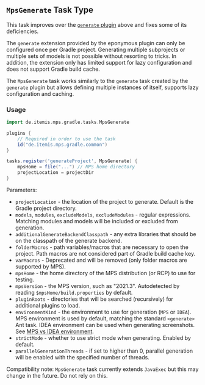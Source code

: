 ## `MpsGenerate` Task Type

This task improves over the [`generate` plugin](../plugins/generate.md) above and fixes some of its deficiencies.

The `generate` extension provided by the eponymous plugin can only be configured once per Gradle project. Generating
multiple subprojects or multiple sets of models is not possible without resorting to tricks. In addition, the extension
only has limited support for lazy configuration and does not support Gradle build cache.

The `MpsGenerate` task works similarly to the `generate` task created by the `generate` plugin but allows defining
multiple instances of itself, supports lazy configuration and caching.

### Usage

```groovy
import de.itemis.mps.gradle.tasks.MpsGenerate

plugins {
    // Required in order to use the task
    id("de.itemis.mps.gradle.common")
}

tasks.register('generateProject', MpsGenerate) {
    mpsHome = file("...") // MPS home directory
    projectLocation = projectDir
}
```

Parameters:

* `projectLocation` - the location of the project to generate. Default is the Gradle project directory.
* `models`, `modules`, `excludeModels`, `excludeModules` - regular expressions. Matching modules and models will be
  included or excluded from generation.
* `additionalGenerateBackendClasspath` - any extra libraries that should be on the classpath of the generate
  backend.
* `folderMacros` - path variables/macros that are necessary to open the project. Path macros are not considered part of
  Gradle build cache key.
* `varMacros` - Deprecated and will be removed (only folder macros are supported by MPS).
* `mpsHome` - the home directory of the MPS distribution (or RCP) to use for testing.
* `mpsVersion` - the MPS version, such as "2021.3". Autodetected by reading `$mpsHome/build.properties` by default.
* `pluginRoots` - directories that will be searched (recursively) for additional plugins to load.
* `environmentKind` - the environment to use for generation (`MPS` or `IDEA`). MPS environment is used by default,
  matching the standard `<generate>` Ant task. IDEA environment can be used when generating screenshots.
  See [MPS vs IDEA environment](../notes/mps-vs-idea-environment.md).
* `strictMode` - whether to use strict mode when generating. Enabled by default.
* `parallelGenerationThreads` - if set to higher than 0, parallel generation will be enabled with the specified number
  of threads.

Compatibility note: `MpsGenerate` task currently extends `JavaExec` but this may change in the future. Do not rely on
this.
